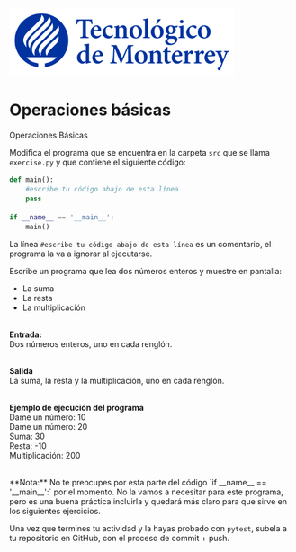 ![Tec de Monterrey](../../images/logotecmty.png)
# Operaciones básicas
Operaciones Básicas

Modifica el programa que se encuentra en la carpeta `src` que se llama `exercise.py` y que contiene el siguiente código:

```python
def main():
    #escribe tu código abajo de esta línea
    pass

if __name__ == '__main__':
    main()
```

La línea `#escribe tu código abajo de esta línea` es un comentario, el programa la va a ignorar al ejecutarse.

Escribe un programa que lea dos números enteros y muestre en pantalla:
<ul>
<li>La suma
<li>La resta
<li>La multiplicación
</ul>
<p>
<br>
<b>Entrada: </b>
<br>Dos números enteros, uno en cada renglón.

<br><b>Salida</b>
<br>La suma, la resta y la multiplicación, uno en cada renglón.

<br><b>Ejemplo de ejecución del programa</b>
<br>Dame un número: 10
<br>Dame un número: 20
<br>Suma: 30
<br>Resta: -10
<br>Multiplicación: 200


<p>
<br>
**Nota:** No te preocupes por esta parte del código `if __name__ == '__main__':` por el momento. No la vamos a necesitar para este programa, pero es una buena práctica incluirla y quedará más claro para que sirve en los siguientes ejercicios.

Una vez que termines tu actividad y la hayas probado con `pytest`, subela a tu repositorio en GitHub, con el proceso de commit + push.
